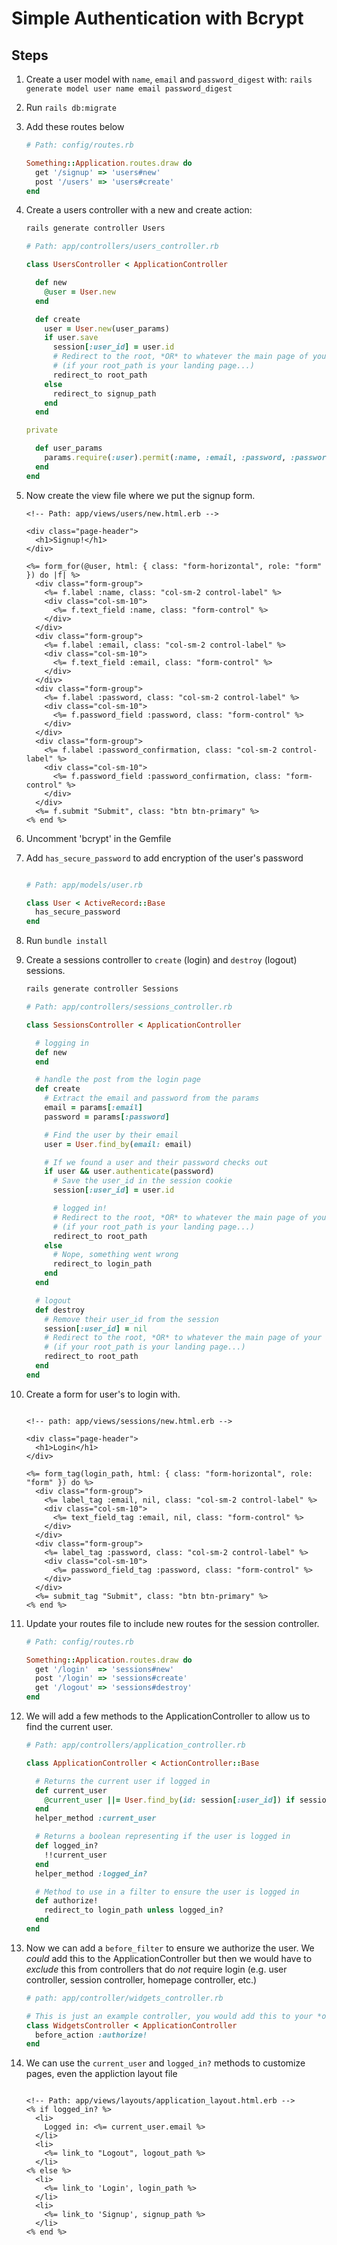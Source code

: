 # Simple Authentication with Bcrypt

## Steps

1. Create a user model with `name`, `email` and `password_digest` with: `rails generate model user name email password_digest`

2. Run `rails db:migrate`

3. Add these routes below

    ```ruby
    # Path: config/routes.rb

    Something::Application.routes.draw do
      get '/signup' => 'users#new'
      post '/users' => 'users#create'
    end
    ```

4. Create a users controller with a new and create action:

    ```sh
    rails generate controller Users
    ```

    ```ruby
    # Path: app/controllers/users_controller.rb

    class UsersController < ApplicationController

      def new
        @user = User.new
      end

      def create
        user = User.new(user_params)
        if user.save
          session[:user_id] = user.id
          # Redirect to the root, *OR* to whatever the main page of your app is
          # (if your root_path is your landing page...)
          redirect_to root_path
        else
          redirect_to signup_path
        end
      end

    private

      def user_params
        params.require(:user).permit(:name, :email, :password, :password_confirmation)
      end
    end
    ```

5. Now create the view file where we put the signup form.

    ```HTML+ERB
    <!-- Path: app/views/users/new.html.erb -->

    <div class="page-header">
      <h1>Signup!</h1>
    </div>

    <%= form_for(@user, html: { class: "form-horizontal", role: "form" }) do |f| %>
      <div class="form-group">
        <%= f.label :name, class: "col-sm-2 control-label" %>
        <div class="col-sm-10">
          <%= f.text_field :name, class: "form-control" %>
        </div>
      </div>
      <div class="form-group">
        <%= f.label :email, class: "col-sm-2 control-label" %>
        <div class="col-sm-10">
          <%= f.text_field :email, class: "form-control" %>
        </div>
      </div>
      <div class="form-group">
        <%= f.label :password, class: "col-sm-2 control-label" %>
        <div class="col-sm-10">
          <%= f.password_field :password, class: "form-control" %>
        </div>
      </div>
      <div class="form-group">
        <%= f.label :password_confirmation, class: "col-sm-2 control-label" %>
        <div class="col-sm-10">
          <%= f.password_field :password_confirmation, class: "form-control" %>
        </div>
      </div>
      <%= f.submit "Submit", class: "btn btn-primary" %>
    <% end %>
    ```

6. Uncomment 'bcrypt' in the Gemfile

7. Add `has_secure_password` to add encryption of the user's password

    ```ruby

    # Path: app/models/user.rb

    class User < ActiveRecord::Base
      has_secure_password
    end
    ```

8. Run `bundle install`

9. Create a sessions controller to `create` (login) and `destroy` (logout) sessions.

    ```sh
    rails generate controller Sessions
    ```

    ```ruby
    # Path: app/controllers/sessions_controller.rb

    class SessionsController < ApplicationController

      # logging in
      def new
      end

      # handle the post from the login page
      def create
        # Extract the email and password from the params
        email = params[:email]
        password = params[:password]

        # Find the user by their email
        user = User.find_by(email: email)

        # If we found a user and their password checks out
        if user && user.authenticate(password)
          # Save the user_id in the session cookie
          session[:user_id] = user.id

          # logged in!
          # Redirect to the root, *OR* to whatever the main page of your app is
          # (if your root_path is your landing page...)
          redirect_to root_path
        else
          # Nope, something went wrong
          redirect_to login_path
        end
      end

      # logout
      def destroy
        # Remove their user_id from the session
        session[:user_id] = nil
        # Redirect to the root, *OR* to whatever the main page of your app is
        # (if your root_path is your landing page...)
        redirect_to root_path
      end
    end
    ```

10. Create a form for user's to login with.

    ```HTML+ERB

    <!-- path: app/views/sessions/new.html.erb -->

    <div class="page-header">
      <h1>Login</h1>
    </div>

    <%= form_tag(login_path, html: { class: "form-horizontal", role: "form" }) do %>
      <div class="form-group">
        <%= label_tag :email, nil, class: "col-sm-2 control-label" %>
        <div class="col-sm-10">
          <%= text_field_tag :email, nil, class: "form-control" %>
        </div>
      </div>
      <div class="form-group">
        <%= label_tag :password, class: "col-sm-2 control-label" %>
        <div class="col-sm-10">
          <%= password_field_tag :password, class: "form-control" %>
        </div>
      </div>
      <%= submit_tag "Submit", class: "btn btn-primary" %>
    <% end %>
    ```

11. Update your routes file to include new routes for the session controller.

    ```ruby
    # Path: config/routes.rb

    Something::Application.routes.draw do
      get '/login'  => 'sessions#new'
      post '/login' => 'sessions#create'
      get '/logout' => 'sessions#destroy'
    end
    ```

12. We will add a few methods to the ApplicationController to allow us to find the current user.

    ```ruby
    # Path: app/controllers/application_controller.rb

    class ApplicationController < ActionController::Base

      # Returns the current user if logged in
      def current_user
        @current_user ||= User.find_by(id: session[:user_id]) if session[:user_id]
      end
      helper_method :current_user

      # Returns a boolean representing if the user is logged in
      def logged_in?
        !!current_user
      end
      helper_method :logged_in?

      # Method to use in a filter to ensure the user is logged in
      def authorize!
        redirect_to login_path unless logged_in?
      end
    end
    ```

13. Now we can add a `before_filter` to ensure we authorize the user. We *could* add this to the ApplicationController but then we would have to *exclude* this from controllers that do *not* require login (e.g. user controller, session controller, homepage controller, etc.)

    ```ruby
    # path: app/controller/widgets_controller.rb

    # This is just an example controller, you would add this to your *own* controller files
    class WidgetsController < ApplicationController
      before_action :authorize!
    end
    ```

14. We can use the `current_user` and `logged_in?` methods to customize pages, even the appliction layout file

    ```HTML+ERB

    <!-- Path: app/views/layouts/application_layout.html.erb -->
    <% if logged_in? %>
      <li>
        Logged in: <%= current_user.email %>
      </li>
      <li>
        <%= link_to "Logout", logout_path %>
      </li>
    <% else %>
      <li>
        <%= link_to 'Login', login_path %>
      </li>
      <li>
        <%= link_to 'Signup', signup_path %>
      </li>
    <% end %>
    ```
